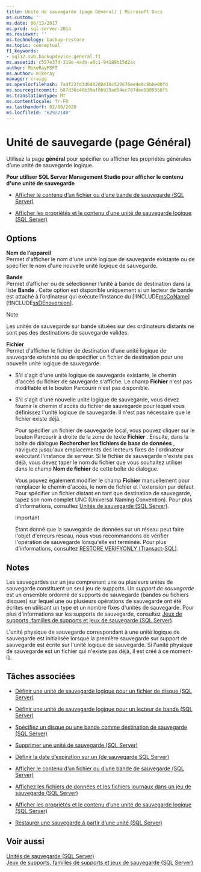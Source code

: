 ```yaml
---
title: Unité de sauvegarde (page Général) | Microsoft Docs
ms.custom: ''
ms.date: 06/13/2017
ms.prod: sql-server-2014
ms.reviewer: ''
ms.technology: backup-restore
ms.topic: conceptual
f1_keywords:
- sql12.swb.backupdevice.general.f1
ms.assetid: c557e37d-319e-4adb-a0c1-94189b15d2ac
author: MikeRayMSFT
ms.author: mikeray
manager: craigg
ms.openlocfilehash: 7a4f23fd3d6d8208410c520676ee4e0c8bbe00fd
ms.sourcegitcommit: b87d36c46b39af8b929ad94ec707dee8800950f5
ms.translationtype: MT
ms.contentlocale: fr-FR
ms.lasthandoff: 02/08/2020
ms.locfileid: "62922140"
---
```

# <a name="backup-device-general-page"></a>Unité de sauvegarde (page Général)
  Utilisez la page **général** pour spécifier ou afficher les propriétés générales d’une unité de sauvegarde logique.  
  
 **Pour utiliser SQL Server Management Studio pour afficher le contenu d'une unité de sauvegarde**  
  
-   [Afficher le contenu d’un fichier ou d’une bande de sauvegarde &#40;SQL Server&#41;](view-the-contents-of-a-backup-tape-or-file-sql-server.md)  
  
-   [Afficher les propriétés et le contenu d’une unité de sauvegarde logique &#40;SQL Server&#41;](view-the-properties-and-contents-of-a-logical-backup-device-sql-server.md)  
  
## <a name="options"></a>Options  
 **Nom de l’appareil**  
 Permet d'afficher le nom d'une unité logique de sauvegarde existante ou de spécifier le nom d'une nouvelle unité logique de sauvegarde.  
  
 **Bande**  
 Permet d’afficher ou de sélectionner l’unité à bande de destination dans la liste **Bande** . Cette option est disponible uniquement si un lecteur de bande est attaché à l’ordinateur qui exécute l’instance du [!INCLUDE[msCoName](../../includes/msconame-md.md)] [!INCLUDE[ssDEnoversion](../../includes/ssdenoversion-md.md)].  
  
> [!NOTE]  
>  Les unités de sauvegarde sur bande situées sur des ordinateurs distants ne sont pas des destinations de sauvegarde valides.  
  
 **Fichier**  
 Permet d'afficher le fichier de destination d'une unité logique de sauvegarde existante ou de spécifier un fichier de destination pour une nouvelle unité logique de sauvegarde.  
  
-   S'il s'agit d'une unité logique de sauvegarde existante, le chemin d'accès du fichier de sauvegarde s'affiche. Le champ **Fichier** n'est pas modifiable et le bouton Parcourir n'est pas disponible.  
  
-   S'il s'agit d'une nouvelle unité logique de sauvegarde, vous devez fournir le chemin d'accès du fichier de sauvegarde pour lequel vous définissez l'unité logique de sauvegarde. Il n'est pas nécessaire que le fichier existe déjà.  
  
     Pour spécifier un fichier de sauvegarde local, vous pouvez cliquer sur le bouton Parcourir à droite de la zone de texte **Fichier** . Ensuite, dans la boîte de dialogue **Rechercher les fichiers de base de données** , naviguez jusqu'aux emplacements des lecteurs fixes de l'ordinateur exécutant l'instance de serveur. Si le fichier de sauvegarde n'existe pas déjà, vous devez taper le nom du fichier que vous souhaitez utiliser dans le champ **Nom de fichier** de cette boîte de dialogue.  
  
     Vous pouvez également modifier le champ **Fichier** manuellement pour remplacer le chemin d'accès, le nom de fichier et l'extension par défaut. Pour spécifier un fichier distant en tant que destination de sauvegarde, tapez son nom complet UNC (Universal Naming Convention). Pour plus d’informations, consultez [Unités de sauvegarde &#40;SQL Server&#41;](backup-devices-sql-server.md).  
  
    > [!IMPORTANT]  
    >  Étant donné que la sauvegarde de données sur un réseau peut faire l'objet d'erreurs réseau, nous vous recommandons de vérifier l'opération de sauvegarde lorsqu'elle est terminée. Pour plus d’informations, consultez [RESTORE VERIFYONLY &#40;Transact-SQL&#41;](/sql/t-sql/statements/restore-statements-verifyonly-transact-sql).  
  
## <a name="remarks"></a>Notes  
 Les sauvegardes sur un jeu comprenant une ou plusieurs unités de sauvegarde constituent un seul jeu de supports. Un *support de sauvegarde* est un ensemble ordonné de supports de sauvegarde (bandes ou fichiers disques) sur lequel une ou plusieurs opérations de sauvegarde ont été écrites en utilisant un type et un nombre fixes d'unités de sauvegarde. Pour plus d’informations sur les supports de sauvegarde, consultez [Jeux de supports, familles de supports et jeux de sauvegarde &#40;SQL Server&#41;](media-sets-media-families-and-backup-sets-sql-server.md).  
  
 L'unité physique de sauvegarde correspondant à une unité logique de sauvegarde est initialisée lorsque la première sauvegarde sur support de sauvegarde est écrite sur l'unité logique de sauvegarde. Si l'unité physique de sauvegarde est un fichier qui n'existe pas déjà, il est créé à ce moment-là.  
  
##  <a name="RelatedTasks"></a> Tâches associées  
  
-   [Définir une unité de sauvegarde logique pour un fichier de disque &#40;SQL Server&#41;](define-a-logical-backup-device-for-a-disk-file-sql-server.md)  
  
-   [Définir une unité de sauvegarde logique pour un lecteur de bande &#40;SQL Server&#41;](define-a-logical-backup-device-for-a-tape-drive-sql-server.md)  
  
-   [Spécifiez un disque ou une bande comme destination de sauvegarde &#40;SQL Server&#41;](specify-a-disk-or-tape-as-a-backup-destination-sql-server.md)  
  
-   [Supprimer une unité de sauvegarde &#40;SQL Server&#41;](delete-a-backup-device-sql-server.md)  
  
-   [Définir la date d’expiration sur un &#40;de sauvegarde SQL Server&#41;](set-the-expiration-date-on-a-backup-sql-server.md)  
  
-   [Afficher le contenu d’un fichier ou d’une bande de sauvegarde &#40;SQL Server&#41;](view-the-contents-of-a-backup-tape-or-file-sql-server.md)  
  
-   [Affichez les fichiers de données et les fichiers journaux dans un jeu de sauvegarde &#40;SQL Server&#41;](view-the-data-and-log-files-in-a-backup-set-sql-server.md)  
  
-   [Afficher les propriétés et le contenu d’une unité de sauvegarde logique &#40;SQL Server&#41;](view-the-properties-and-contents-of-a-logical-backup-device-sql-server.md)  
  
-   [Restaurer une sauvegarde à partir d’une unité &#40;SQL Server&#41;](restore-a-backup-from-a-device-sql-server.md)  
  
## <a name="see-also"></a>Voir aussi  
 [Unités de sauvegarde &#40;SQL Server&#41;](backup-devices-sql-server.md)   
 [Jeux de supports, familles de supports et jeux de sauvegarde &#40;SQL Server&#41;](media-sets-media-families-and-backup-sets-sql-server.md)  
  
  
